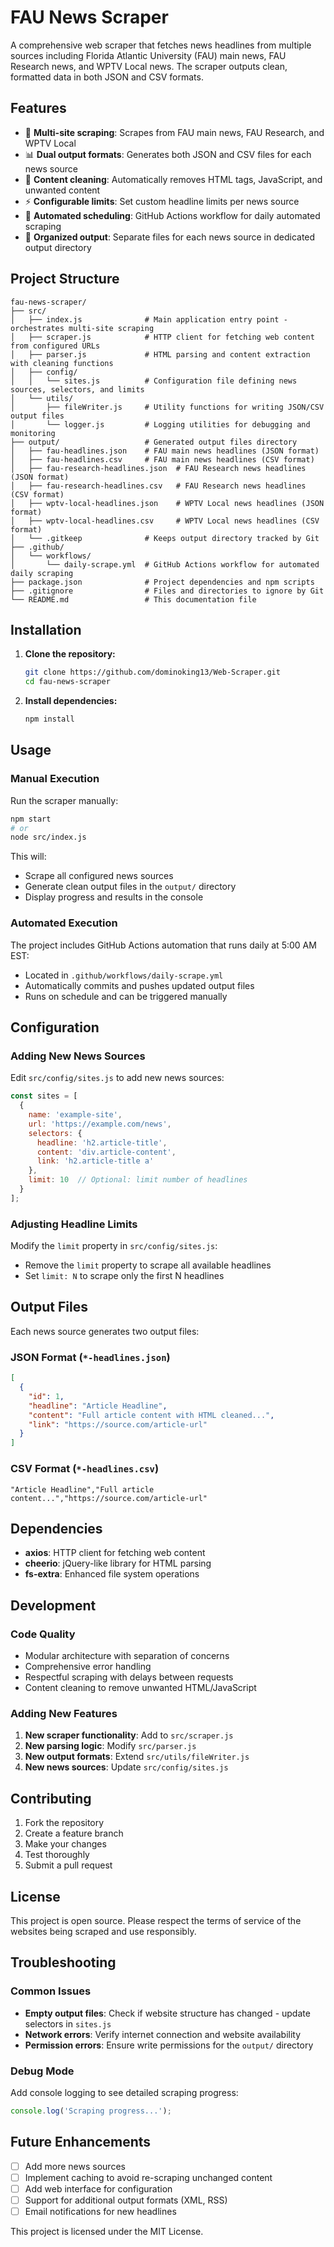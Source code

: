 # FAU News Scraper

A comprehensive web scraper that fetches news headlines from multiple sources including Florida Atlantic University (FAU) main news, FAU Research news, and WPTV Local news. The scraper outputs clean, formatted data in both JSON and CSV formats.

## Features

- 📰 **Multi-site scraping**: Scrapes from FAU main news, FAU Research, and WPTV Local
- 📊 **Dual output formats**: Generates both JSON and CSV files for each news source
- 🧹 **Content cleaning**: Automatically removes HTML tags, JavaScript, and unwanted content
- ⚡ **Configurable limits**: Set custom headline limits per news source
- 🔄 **Automated scheduling**: GitHub Actions workflow for daily automated scraping
- 📁 **Organized output**: Separate files for each news source in dedicated output directory

## Project Structure

```
fau-news-scraper/
├── src/
│   ├── index.js              # Main application entry point - orchestrates multi-site scraping
│   ├── scraper.js            # HTTP client for fetching web content from configured URLs
│   ├── parser.js             # HTML parsing and content extraction with cleaning functions
│   ├── config/
│   │   └── sites.js          # Configuration file defining news sources, selectors, and limits
│   └── utils/
│       ├── fileWriter.js     # Utility functions for writing JSON/CSV output files
│       └── logger.js         # Logging utilities for debugging and monitoring
├── output/                   # Generated output files directory
│   ├── fau-headlines.json    # FAU main news headlines (JSON format)
│   ├── fau-headlines.csv     # FAU main news headlines (CSV format)
│   ├── fau-research-headlines.json  # FAU Research news headlines (JSON format)
│   ├── fau-research-headlines.csv   # FAU Research news headlines (CSV format)
│   ├── wptv-local-headlines.json    # WPTV Local news headlines (JSON format)
│   ├── wptv-local-headlines.csv     # WPTV Local news headlines (CSV format)
│   └── .gitkeep              # Keeps output directory tracked by Git
├── .github/
│   └── workflows/
│       └── daily-scrape.yml  # GitHub Actions workflow for automated daily scraping
├── package.json              # Project dependencies and npm scripts
├── .gitignore                # Files and directories to ignore by Git
└── README.md                 # This documentation file
```

## Installation

1. **Clone the repository:**
   ```bash
   git clone https://github.com/dominoking13/Web-Scraper.git
   cd fau-news-scraper
   ```

2. **Install dependencies:**
   ```bash
   npm install
   ```

## Usage

### Manual Execution

Run the scraper manually:
```bash
npm start
# or
node src/index.js
```

This will:
- Scrape all configured news sources
- Generate clean output files in the `output/` directory
- Display progress and results in the console

### Automated Execution

The project includes GitHub Actions automation that runs daily at 5:00 AM EST:

- Located in `.github/workflows/daily-scrape.yml`
- Automatically commits and pushes updated output files
- Runs on schedule and can be triggered manually

## Configuration

### Adding New News Sources

Edit `src/config/sites.js` to add new news sources:

```javascript
const sites = [
  {
    name: 'example-site',
    url: 'https://example.com/news',
    selectors: {
      headline: 'h2.article-title',
      content: 'div.article-content',
      link: 'h2.article-title a'
    },
    limit: 10  // Optional: limit number of headlines
  }
];
```

### Adjusting Headline Limits

Modify the `limit` property in `src/config/sites.js`:
- Remove the `limit` property to scrape all available headlines
- Set `limit: N` to scrape only the first N headlines

## Output Files

Each news source generates two output files:

### JSON Format (`*-headlines.json`)
```json
[
  {
    "id": 1,
    "headline": "Article Headline",
    "content": "Full article content with HTML cleaned...",
    "link": "https://source.com/article-url"
  }
]
```

### CSV Format (`*-headlines.csv`)
```csv
"Article Headline","Full article content...","https://source.com/article-url"
```

## Dependencies

- **axios**: HTTP client for fetching web content
- **cheerio**: jQuery-like library for HTML parsing
- **fs-extra**: Enhanced file system operations

## Development

### Code Quality

- Modular architecture with separation of concerns
- Comprehensive error handling
- Respectful scraping with delays between requests
- Content cleaning to remove unwanted HTML/JavaScript

### Adding New Features

1. **New scraper functionality**: Add to `src/scraper.js`
2. **New parsing logic**: Modify `src/parser.js`
3. **New output formats**: Extend `src/utils/fileWriter.js`
4. **New news sources**: Update `src/config/sites.js`

## Contributing

1. Fork the repository
2. Create a feature branch
3. Make your changes
4. Test thoroughly
5. Submit a pull request

## License

This project is open source. Please respect the terms of service of the websites being scraped and use responsibly.

## Troubleshooting

### Common Issues

- **Empty output files**: Check if website structure has changed - update selectors in `sites.js`
- **Network errors**: Verify internet connection and website availability
- **Permission errors**: Ensure write permissions for the `output/` directory

### Debug Mode

Add console logging to see detailed scraping progress:
```javascript
console.log('Scraping progress...');
```

## Future Enhancements

- [ ] Add more news sources
- [ ] Implement caching to avoid re-scraping unchanged content
- [ ] Add web interface for configuration
- [ ] Support for additional output formats (XML, RSS)
- [ ] Email notifications for new headlines

This project is licensed under the MIT License.